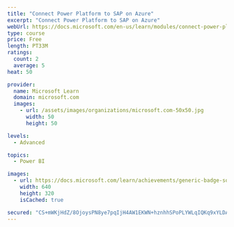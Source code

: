 ```yaml
---
title: "Connect Power Platform to SAP on Azure"
excerpt: "Connect Power Platform to SAP on Azure"
webUrl: https://docs.microsoft.com/en-us/learn/modules/connect-power-platform-to-sap-azure/
type: course
price: Free
length: PT33M
ratings:
  count: 2
  average: 5
heat: 50

provider:
  name: Microsoft Learn
  domain: microsoft.com
  images:
    - url: /assets/images/organizations/microsoft.com-50x50.jpg
      width: 50
      height: 50

levels:
  - Advanced

topics:
  - Power BI

images:
  - url: https://docs.microsoft.com/learn/achievements/generic-badge-social.png
    width: 640
    height: 320
    isCached: true

secured: "CS+mWKjHdZ/8OjoysPN8ye7pqIjH4AW1EKWN+hznhhSPoPLYWLqIQKq9xYLDA7xxaDMrKl1csPFY+SjT/dhcdGJABsttazJzGzSfaU+WTR3SPDAO9sYNuFw/mfOxR7f6vRwjjKtheMg+/3iEZ1Zy6z32FTusnKMgDpmfH5D0HJiCLIXbk+g+QKtLQKNVj52tv/F2EI+uh/iBNENebAsro+94OIEFjYmJYK4OUxKTBszCHBCCWHfPq+KnwDOOuAKPIsDsSNMML5BphBvA32v/h7nSK6RlPBZOye2EsCT6FVzz5Z2VrEUblaULylVBZwbxCsbxWqWe4yKHhV+F3VaqTkvkvGTUYq2yr0rB5Fqilld3FGr/puNm3fohrxK1uAc5WDO2sUP1fUMkk7g5f8MUuQeJBM0Q5dSo3EaQ/+GmGT4=;ZRokr4jMik8istq8c/BQLg=="
---
```


